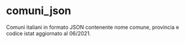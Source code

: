 # comuni_json

Comuni italiani in formato JSON contenente nome comune, provincia e codice istat aggiornato al 06/2021.
